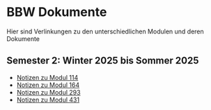 # BBW Dokumente
Hier sind Verlinkungen zu den unterschiedlichen Modulen und deren Dokumente
## Semester 2: Winter 2025 bis Sommer 2025
- [Notizen zu Modul 114](/M114/docs/notizen.md)
- [Notizen zu Modul 164](/M164/docs/notizen.md)
- [Notizen zu Modul 293](/M293/docs/notizen.md)
- [Notizen zu Modul 431](/M431/docs/notizen.md)